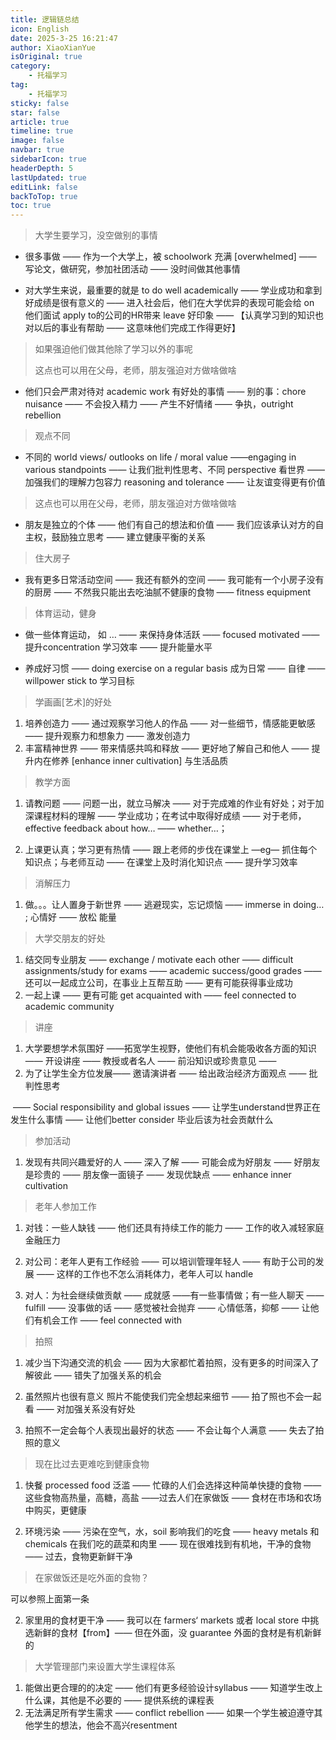 ```yaml
---
title: 逻辑链总结
icon: English
date: 2025-3-25 16:21:47
author: XiaoXianYue
isOriginal: true
category: 
    - 托福学习
tag:
    - 托福学习
sticky: false
star: false
article: true
timeline: true
image: false
navbar: true
sidebarIcon: true
headerDepth: 5
lastUpdated: true
editLink: false
backToTop: true
toc: true 
---
```




>  大学生要学习，没空做别的事情

- 很多事做 —— 作为一个大学上，被 schoolwork 充满 [overwhelmed] —— 写论文，做研究，参加社团活动 —— 没时间做其他事情

- 对大学生来说，最重要的就是 to do well academically —— 学业成功和拿到好成绩是很有意义的 —— 进入社会后，他们在大学优异的表现可能会给 on 他们面试 apply to的公司的HR带来 leave 好印象 —— 【认真学习到的知识也对以后的事业有帮助 —— 这意味他们完成工作得更好】

> 如果强迫他们做其他除了学习以外的事呢
>
> 这点也可以用在父母，老师，朋友强迫对方做啥做啥

- 他们只会严肃对待对 academic work 有好处的事情 —— 别的事：chore nuisance —— 不会投入精力 —— 产生不好情绪 —— 争执，outright rebellion



> 观点不同

- 不同的 world views/ outlooks on life / moral value ——engaging in various standpoints ——  让我们批判性思考、不同 perspective 看世界 —— 加强我们的理解力包容力 reasoning and tolerance —— 让友谊变得更有价值

> 这点也可以用在父母，老师，朋友强迫对方做啥做啥

- 朋友是独立的个体 —— 他们有自己的想法和价值 —— 我们应该承认对方的自主权，鼓励独立思考 —— 建立健康平衡的关系



> 住大房子

- 我有更多日常活动空间 —— 我还有额外的空间 —— 我可能有一个小房子没有的厨房 —— 不然我只能出去吃油腻不健康的食物  —— fitness equipment



> 体育运动，健身

- 做一些体育运动， 如 … —— 来保持身体活跃 —— focused motivated —— 提升concentration 学习效率 —— 提升能量水平

- 养成好习惯 —— doing exercise on a regular basis 成为日常 —— 自律 —— willpower stick to 学习目标



> 学画画[艺术]的好处

1. 培养创造力 —— 通过观察学习他人的作品 —— 对一些细节，情感能更敏感 —— 提升观察力和想象力 —— 激发创造力
2. 丰富精神世界 —— 带来情感共鸣和释放 —— 更好地了解自己和他人 —— 提升内在修养 [enhance inner cultivation] 与生活品质



>  教学方面

1. 请教问题 —— 问题一出，就立马解决 —— 对于完成难的作业有好处；对于加深课程材料的理解 —— 学业成功；在考试中取得好成绩 —— 对于老师，effective feedback about how… —— whether…；

2. 上课更认真；学习更有热情 —— 跟上老师的步伐在课堂上 —eg— 抓住每个知识点；与老师互动 —— 在课堂上及时消化知识点 —— 提升学习效率



> 消解压力

1. 做。。。让人置身于新世界 —— 逃避现实，忘记烦恼 —— immerse in doing… ; 心情好 —— 放松 能量





> 大学交朋友的好处

1. 结交同专业朋友 —— exchange / motivate each other —— difficult assignments/study for exams —— academic success/good grades —— 还可以一起成立公司，在事业上互帮互助 —— 更有可能获得事业成功
2. 一起上课 —— 更有可能 get acquainted with —— feel connected to academic community



> 讲座

1. 大学要想学术氛围好 ——拓宽学生视野，使他们有机会能吸收各方面的知识 ——  开设讲座 —— 教授或者名人 —— 前沿知识或珍贵意见 ——
2. 为了让学生全方位发展—— 邀请演讲者 —— 给出政治经济方面观点 —— 批判性思考 

​                                                                           ——  Social responsibility and global issues —— 让学生understand世界正在发生什么事情 —— 让他们better consider 毕业后该为社会贡献什么



> 参加活动

1. 发现有共同兴趣爱好的人 —— 深入了解 —— 可能会成为好朋友 —— 好朋友是珍贵的 —— 朋友像一面镜子 —— 发现优缺点 —— enhance inner cultivation



> 老年人参加工作

1. 对钱：一些人缺钱 —— 他们还具有持续工作的能力 —— 工作的收入减轻家庭金融压力

2. 对公司：老年人更有工作经验 —— 可以培训管理年轻人 —— 有助于公司的发展 —— 这样的工作也不怎么消耗体力，老年人可以 handle

3. 对人：为社会继续做贡献 —— 成就感 ——有一些事情做；有一些人聊天 —— fulfill —— 没事做的话 —— 感觉被社会抛弃 —— 心情低落，抑郁 —— 让他们有机会工作 —— feel connected with



> 拍照

1. 减少当下沟通交流的机会 —— 因为大家都忙着拍照，没有更多的时间深入了解彼此 —— 错失了加强关系的机会

2. 虽然照片也很有意义 照片不能使我们完全想起来细节 —— 拍了照也不会一起看 —— 对加强关系没有好处

3. 拍照不一定会每个人表现出最好的状态 —— 不会让每个人满意 —— 失去了拍照的意义



> 现在比过去更难吃到健康食物

1. 快餐 processed food 泛滥 —— 忙碌的人们会选择这种简单快捷的食物 —— 这些食物高热量，高糖，高盐 ——过去人们在家做饭 —— 食材在市场和农场中购买，更健康

2. 环境污染 —— 污染在空气，水，soil 影响我们的吃食 —— heavy metals 和 chemicals 在我们吃的蔬菜和肉里 —— 现在很难找到有机地，干净的食物 —— 过去，食物更新鲜干净

> 在家做饭还是吃外面的食物？

可以参照上面第一条

2. 家里用的食材更干净 —— 我可以在 farmers‘ markets 或者 local store 中挑选新鲜的食材【from】—— 但在外面，没 guarantee 外面的食材是有机新鲜的



> 大学管理部门来设置大学生课程体系

1. 能做出更合理的的决定 —— 他们有更多经验设计syllabus —— 知道学生改上什么课，其他是不必要的 —— 提供系统的课程表 
2. 无法满足所有学生需求 —— conflict rebellion —— 如果一个学生被迫遵守其他学生的想法，他会不高兴resentment
